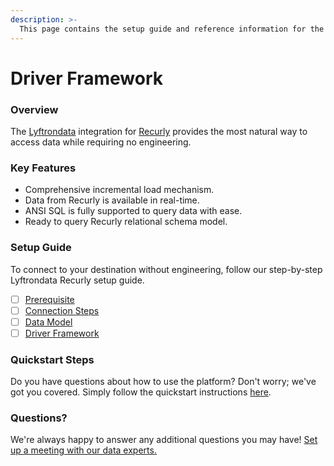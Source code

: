 ```yaml
---
description: >-
  This page contains the setup guide and reference information for the Recurly source connector.
---
```


# Driver Framework

### Overview

The [Lyftrondata](https://www.lyftrondata.com/) integration for [Recurly](None) provides the most natural way to access data while requiring no engineering.

### Key Features

* Comprehensive incremental load mechanism.
* Data from Recurly is available in real-time.&#x20;
* ANSI SQL is fully supported to query data with ease.
* Ready to query Recurly relational schema model.

### Setup Guide

To connect to your destination without engineering, follow our step-by-step Lyftrondata Recurly setup guide.

* [ ] [Prerequisite](../prerequisite.md)
* [ ] [Connection Steps](../connection-steps.md)
* [ ] [Data Model](../data-model/erd.md)
* [ ] [Driver Framework](../driver-framework/)

### Quickstart Steps

Do you have questions about how to use the platform? Don't worry; we've got you covered. Simply follow the quickstart instructions [here](../driver-framework/README.md).

### Questions? <a href="#questions" id="questions"></a>

We're always happy to answer any additional questions you may have! [Set up a meeting with our data experts.](https://www.lyftrondata.com/book-a-meeting/)


